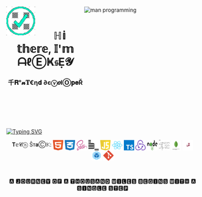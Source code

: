<!--
**jsapro/jsapro** is a ✨ _special_ ✨ repository because its `README.md` (this file) appears on your GitHub profile.

Here are some ideas to get you started:

- 🔭 I’m currently working on ...
- 🌱 I’m currently learning ...
- 👯 I’m looking to collaborate on ...
- 🤔 I’m looking for help with ...
- 💬 Ask me about ...
- 📫 How to reach me: ...
- 😄 Pronouns: ...
- ⚡ Fun fact: ...
-->

<br/>

<img align="left" src="./images/verified.gif" alt="verified gif" height="75" width="75">

<img align="right" src="./images/programming.gif" alt="man programming" height="200" width="300">

<br/>

<h1 align="center">ℍ𝕚 𝕥𝕙𝕖𝕣𝕖, 𝕀'𝕞 ᗩℓⒺҜ𝔰Ẹ𝓨 
<h3 align="center">千𝐑ᵒ𝓷𝐓€η𝐝 ∂єⓥ𝑒lⓄ𝐩𝐞Ř</h3>

&nbsp;

&nbsp;

&nbsp;

<a href="https://git.io/typing-svg"><img src="https://readme-typing-svg.demolab.com?font=Fira+Code&duration=35000&color=FFFFFF&center=true&vCenter=true&width=800&lines=%E3%80%8E%3F%E3%80%8F%E3%80%8E%3F%E3%80%8F%E3%80%8E%3F%E3%80%8F%E3%80%8E%3F%E3%80%8F%E3%80%8E%3F%E3%80%8F%E3%80%8E%3F%E3%80%8F%E3%80%8E%3F%E3%80%8F%E3%80%8E%3F%E3%80%8F%E3%80%8E%3F%E3%80%8F%E3%80%8E%3F%E3%80%8F%E3%80%8E%3F%E3%80%8F%E3%80%8E%3F%E3%80%8F%E3%80%8E%3F%E3%80%8F%F0%9D%95%99%F0%9D%95%96%F0%9D%95%9D%F0%9D%95%9D%F0%9D%95%A0+%F0%9F%91%8B" alt="Typing SVG" /></a>

<div align="center">
  <span align="left">𝐓𝕖𝓒ⓗ Ŝт𝐚Ⓒ𝕂: </span>
  <img align="center" src="./images/tech_icons/html-1.svg" alt="tech icon" height="27" width="27" />
  <img align="center" src="./images/tech_icons/css-3.svg" alt="tech icon" height="27" width="27" />
  <img align="center" src="./images/tech_icons/sass-1.svg" alt="tech icon" height="27" width="27" />
  <img align="center" src="./images/tech_icons/bem.svg" alt="tech icon" height="27" width="27" />
  <img align="center" src="./images/tech_icons/javascript-1.svg" alt="tech icon" height="27" width="27" />
  <img align="center" src="./images/tech_icons/react-2.svg" alt="tech icon" height="27" width="27" />
  <img align="center" src="./images/tech_icons/typescript.svg" alt="tech icon" height="27" width="27" />
  <img align="center" src="./images/tech_icons/redux.svg" alt="tech icon" height="27" width="27" />
  <img align="center" src="./images/tech_icons/nodejs-1.svg" alt="tech icon" height="27" width="27" />
  <img align="center" src="./images/tech_icons/express-109.svg" alt="tech icon" height="27" width="27" />
  <img align="center" src="./images/tech_icons/mongodb-icon-2.svg" alt="tech icon" height="27" width="27" />
  <img align="center" src="./images/tech_icons/jest-2.svg" alt="tech icon" height="27" width="27" />
  <img align="center" src="./images/tech_icons/webpack-icon.svg" alt="tech icon" height="27" width="27" />
  <img align="center" src="./images/tech_icons/git-icon.svg" alt="tech icon" height="27" width="27" />
</div>

&nbsp;
<div align="center">
  🅰 🅹🅾🆄🆁🅽🅴🆈 🅾🅵 🅰 🆃🅷🅾🆄🆂🅰🅽🅳 🅼🅸🅻🅴🆂 🅱🅴🅶🅸🅽🆂 🆆🅸🆃🅷 🅰 🆂🅸🅽🅶🅻🅴 🆂🆃🅴🅿
</div>
